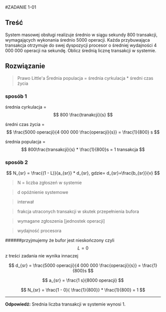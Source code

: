 #ZADANIE 1-01

## Treść

System masowej obsługi realizuje średnio w siągu sekundy 800 transakcji, wymagających wykonania średnio 5000 operacji. 
Każda przybuwająca transakcja otrzymuje do swej dyspozycji procesor o średniej wydajności 4 000 000 operacji na sekundę.
Oblicz średnią licznę transakcji w systemie.

## Rozwiązanie

> Prawo Little'a
> Średnia populacja = średnia cyrkulacja * średni czas życia



### sposób 1

średnia cyrkulacja = $$ 800 \frac{tranakcji}{s} $$

średni czas życia = $$ \frac{5000 operacji}{4 000 000 \frac{operacji}{s}} = \frac{1}{800} s $$

średnia populacja = $$ 800\frac{transakcji}{s} * \frac{1}{800}s = 1 transakcja $$

### sposób 2

$$ N_{sr} = \frac{(1 - L)}{a_{sr}} * d_{sr}, gdzie= d_{sr}=\frac{b_{sr}}{v} $$

> N = liczba zgłoszeń w systemie

> d opóżnienie systemowe

> interwał

> frakcja utraconych transakcji w skutek przepełnienia bufora

> wymagane zgłoszenia [jednostek operacji]

> wydajność procesora

######przyjmujemy że bufor jest nieskończony czyli $$ L = 0 $$ z treści zadania nie wynika innaczej
 
$$ d_{sr} = \frac{5000 operacji}{4 000 000 \frac{operacji}{s}} = \frac{1}{800}s $$

$$ a_{sr} = \frac{1 s}{8000 operacji} $$

$$ N_{sr} = \frac{1 - 0}{ \frac{1}{800}} * \frac{1}{800} = 1 $$

----------
**Odpowiedź:** Srednia liczba transakcji w systemie wynosi 1.


 



